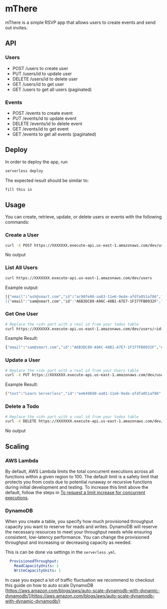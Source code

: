 # mThere

mThere is a simple RSVP app that allows users to create events and send out invites.
## API
### Users
- POST /users to create user
- PUT /users/id to update user
- DELETE /users/id to delete user
- GET /users/id to get user
- GET /users to get all users (paginated)
### Events
- POST /events to create event
- PUT /events/id to update event
- DELETE /events/id to delete event
- GET /events/id to get event
- GET /events to get all events (paginated)

## Deploy

In order to deploy the app, run

```bash
serverless deploy
```

The expected result should be similar to:

```bash
fill this in
```

## Usage

You can create, retrieve, update, or delete users or events with the following commands:

### Create a User

```bash
curl -X POST https://XXXXXXX.execute-api.us-east-1.amazonaws.com/dev/users --data '{ "name": "Ash Williams", "email": "ash@smart.com", "password": "Linda" }'
```

No output

### List All Users

```bash
curl https://XXXXXXX.execute-api.us-east-1.amazonaws.com/dev/users
```

Example output:
```bash
[{"email":"ash@smart.com","id":"ac90fe80-aa83-11e6-9ede-afdfa051af86","events":["520AD8EA-4C5D-4775-AC84-CAEDADB837F0","114143C7-0221-48F0-A292-D50BB7E403EE"]updatedAt":1479139961304},
[{"email":"sam@smart.com","id":"A6B3DC89-A96C-48B1-A7E7-1F377FB0932F","events":["520AD8EA-4C5D-4775-AC84-CAEDADB837F0","DBE9B32E-7146-466E-90BB-27D508A998EE"]updatedAt":1479139961304}]%
```

### Get One User

```bash
# Replace the <id> part with a real id from your todos table
curl https://XXXXXXX.execute-api.us-east-1.amazonaws.com/dev/users/<id>
```

Example Result:
```bash
{"email":"sam@smart.com","id":"A6B3DC89-A96C-48B1-A7E7-1F377FB0932F","events":["520AD8EA-4C5D-4775-AC84-CAEDADB837F0","DBE9B32E-7146-466E-90BB-27D508A998EE"]updatedAt":1479139961304}%
```

### Update a User

```bash
# Replace the <id> part with a real id from your Users table
curl -X PUT https://XXXXXXX.execute-api.us-east-1.amazonaws.com/dev/users/<id> --data '{ "email": "ash@smart.com" }'
```

Example Result:
```bash
{"text":"Learn Serverless","id":"ee6490d0-aa81-11e6-9ede-afdfa051af86","createdAt":1479138570824,"checked":true,"updatedAt":1479138570824}%
```

### Delete a Todo

```bash
# Replace the <id> part with a real id from your todos table
curl -X DELETE https://XXXXXXX.execute-api.us-east-1.amazonaws.com/dev/todos/<id>
```

No output

## Scaling

### AWS Lambda

By default, AWS Lambda limits the total concurrent executions across all functions within a given region to 100. The default limit is a safety limit that protects you from costs due to potential runaway or recursive functions during initial development and testing. To increase this limit above the default, follow the steps in [To request a limit increase for concurrent executions](http://docs.aws.amazon.com/lambda/latest/dg/concurrent-executions.html#increase-concurrent-executions-limit).

### DynamoDB

When you create a table, you specify how much provisioned throughput capacity you want to reserve for reads and writes. DynamoDB will reserve the necessary resources to meet your throughput needs while ensuring consistent, low-latency performance. You can change the provisioned throughput and increasing or decreasing capacity as needed.

This is can be done via settings in the `serverless.yml`.

```yaml
  ProvisionedThroughput:
    ReadCapacityUnits: 1
    WriteCapacityUnits: 1
```

In case you expect a lot of traffic fluctuation we recommend to checkout this guide on how to auto scale DynamoDB [https://aws.amazon.com/blogs/aws/auto-scale-dynamodb-with-dynamic-dynamodb/](https://aws.amazon.com/blogs/aws/auto-scale-dynamodb-with-dynamic-dynamodb/)
